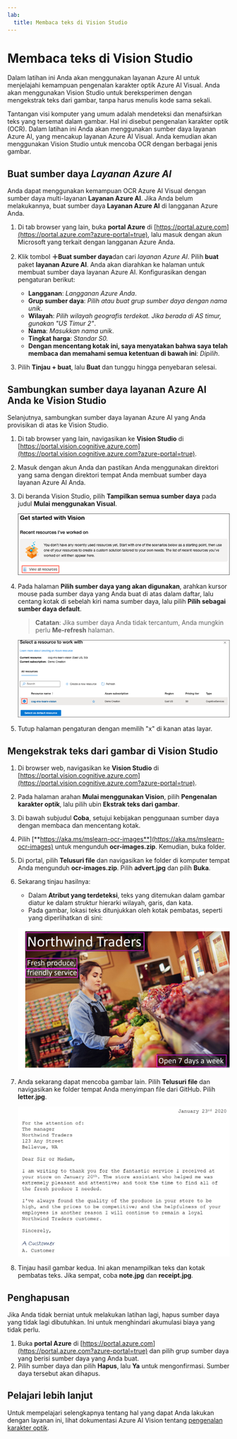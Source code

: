 ```yaml
---
lab:
  title: Membaca teks di Vision Studio
---
```


# Membaca teks di Vision Studio

Dalam latihan ini Anda akan menggunakan layanan Azure AI untuk menjelajahi kemampuan pengenalan karakter optik Azure AI Visual. Anda akan menggunakan Vision Studio untuk bereksperimen dengan mengekstrak teks dari gambar, tanpa harus menulis kode sama sekali.

Tantangan visi komputer yang umum adalah mendeteksi dan menafsirkan teks yang tersemat dalam gambar. Hal ini disebut pengenalan karakter optik (OCR). Dalam latihan ini Anda akan menggunakan sumber daya layanan Azure AI, yang mencakup layanan Azure AI Visual. Anda kemudian akan menggunakan Vision Studio untuk mencoba OCR dengan berbagai jenis gambar.

## Buat sumber daya *Layanan Azure AI*

Anda dapat menggunakan kemampuan OCR Azure AI Visual dengan sumber daya multi-layanan **Layanan Azure AI**. Jika Anda belum melakukannya, buat sumber daya **Layanan Azure AI** di langganan Azure Anda.

1. Di tab browser yang lain, buka **portal Azure** di [https://portal.azure.com](https://portal.azure.com?azure-portal=true), lalu masuk dengan akun Microsoft yang terkait dengan langganan Azure Anda.

1. Klik tombol **＋Buat sumber daya**dan cari *layanan Azure AI*. Pilih **buat** paket **layanan Azure AI**. Anda akan diarahkan ke halaman untuk membuat sumber daya layanan Azure AI. Konfigurasikan dengan pengaturan berikut:
    - **Langganan**: *Langganan Azure Anda*.
    - **Grup sumber daya**: *Pilih atau buat grup sumber daya dengan nama unik*.
    - **Wilayah**: *Pilih wilayah geografis terdekat. Jika berada di AS timur, gunakan "US Timur 2"*.
    - **Nama**: *Masukkan nama unik*.
    - **Tingkat harga**: *Standar S0.*
    - **Dengan mencentang kotak ini, saya menyatakan bahwa saya telah membaca dan memahami semua ketentuan di bawah ini**: *Dipilih*.

1. Pilih **Tinjau + buat**, lalu **Buat** dan tunggu hingga penyebaran selesai.

## Sambungkan sumber daya layanan Azure AI Anda ke Vision Studio

Selanjutnya, sambungkan sumber daya layanan Azure AI yang Anda provisikan di atas ke Vision Studio.

1. Di tab browser yang lain, navigasikan ke **Vision Studio** di [https://portal.vision.cognitive.azure.com](https://portal.vision.cognitive.azure.com?azure-portal=true).

1. Masuk dengan akun Anda dan pastikan Anda menggunakan direktori yang sama dengan direktori tempat Anda membuat sumber daya layanan Azure AI Anda.

1. Di beranda Vision Studio, pilih **Tampilkan semua sumber daya** pada judul **Mulai menggunakan Visual**.

    ![Tautan Tampilkan semua sumber daya disorot pada Mulai menggunakan Visual di Vision Studio.](./media/analyze-images-vision/vision-resources.png)

1. Pada halaman **Pilih sumber daya yang akan digunakan**, arahkan kursor mouse pada sumber daya yang Anda buat di atas dalam daftar, lalu centang kotak di sebelah kiri nama sumber daya, lalu pilih **Pilih sebagai sumber daya default**.

    > **Catatan**: Jika sumber daya Anda tidak tercantum, Anda mungkin perlu **Me-refresh** halaman.

    ![Dialog Pilih sumber daya yang akan digunakan ditampilkan dengan sumber daya Cognitive Services cog-ms-learn-vision-SUFFIX yang disorot dan dicentang. Tombol Pilih sebagai sumber daya default disorot.](./media/analyze-images-vision/default-resource.png)

1. Tutup halaman pengaturan dengan memilih "x" di kanan atas layar.

## Mengekstrak teks dari gambar di Vision Studio
    
1. Di browser web, navigasikan ke **Vision Studio** di [https://portal.vision.cognitive.azure.com](https://portal.vision.cognitive.azure.com?azure-portal=true).

1. Pada halaman arahan **Mulai menggunakan Vision**, pilih **Pengenalan karakter optik**, lalu pilih ubin **Ekstrak teks dari gambar**.

1. Di bawah subjudul **Coba**, setujui kebijakan penggunaan sumber daya dengan membaca dan mencentang kotak.  

1. Pilih [**https://aka.ms/mslearn-ocr-images**](https://aka.ms/mslearn-ocr-images) untuk mengunduh **ocr-images.zip**. Kemudian, buka folder.

1. Di portal, pilih **Telusuri file** dan navigasikan ke folder di komputer tempat Anda mengunduh **ocr-images.zip**. Pilih **advert.jpg** dan pilih **Buka**.

1. Sekarang tinjau hasilnya:
    - Dalam **Atribut yang terdeteksi**, teks yang ditemukan dalam gambar diatur ke dalam struktur hierarki wilayah, garis, dan kata.
    - Pada gambar, lokasi teks ditunjukkan oleh kotak pembatas, seperti yang diperlihatkan di sini:

    ![Gambar teks dalam gambar yang diuraikan.](media/read-text-computer-vision/advert-bounding-boxes.jpg)

1. Anda sekarang dapat mencoba gambar lain. Pilih **Telusuri file** dan navigasikan ke folder tempat Anda menyimpan file dari GitHub. Pilih **letter.jpg**.

    ![Gambar dari huruf ketik.](media/read-text-computer-vision/letter.jpg)

1. Tinjau hasil gambar kedua. Ini akan menampilkan teks dan kotak pembatas teks. Jika sempat, coba **note.jpg** dan **receipt.jpg**.

## Penghapusan

Jika Anda tidak berniat untuk melakukan latihan lagi, hapus sumber daya yang tidak lagi dibutuhkan. Ini untuk menghindari akumulasi biaya yang tidak perlu.

1. Buka **portal Azure** di [https://portal.azure.com](https://portal.azure.com?azure-portal=true) dan pilih grup sumber daya yang berisi sumber daya yang Anda buat.
1. Pilih sumber daya dan pilih **Hapus**, lalu **Ya** untuk mengonfirmasi. Sumber daya tersebut akan dihapus.

## Pelajari lebih lanjut

Untuk mempelajari selengkapnya tentang hal yang dapat Anda lakukan dengan layanan ini, lihat dokumentasi Azure AI Vision tentang [pengenalan karakter optik](https://learn.microsoft.com/azure/ai-services/computer-vision/overview-ocr).
